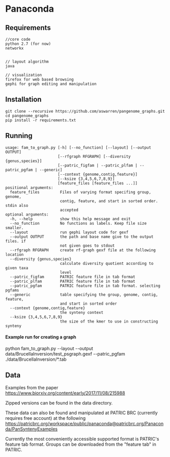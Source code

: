 
# Panaconda


## Requirements

```
//core code
python 2.7 (for now)
networkx


// layout algorithm
java

// visualization
firefox for web based browsing
gephi for graph editing and manipulation
```


## Installation

```
git clone --recursive https://github.com/aswarren/pangenome_graphs.git
cd pangenome_graphs
pip install -r requirements.txt
```


## Running

```
usage: fam_to_graph.py [-h] [--no_function] [--layout] [--output OUTPUT]  
                       [--rfgraph RFGRAPH] [--diversity {genus,species}]  
                       [--patric_figfam | --patric_plfam | --patric_pgfam | --generic]  
                       [--context {genome,contig,feature}]  
                       [--ksize {3,4,5,6,7,8,9}]  
                       [feature_files [feature_files ...]]  
positional arguments:  
  feature_files         Files of varying format specifing group, genome,  
                        contig, feature, and start in sorted order. stdin also  
                        accepted  
optional arguments:  
  -h, --help            show this help message and exit  
  --no_function         No functions as labels. Keep file size smaller.  
  --layout              run gephi layout code for gexf  
  --output OUTPUT       the path and base name give to the output files. if  
                        not given goes to stdout  
  --rfgraph RFGRAPH     create rf-graph gexf file at the following location  
  --diversity {genus,species}  
                        calculate diversity quotient according to given taxa  
                        level  
  --patric_figfam       PATRIC feature file in tab format  
  --patric_plfam        PATRIC feature file in tab format  
  --patric_pgfam        PATRIC feature file in tab format. selecting pgfams  
  --generic             table specifying the group, genome, contig, feature,  
                        and start in sorted order  
  --context {genome,contig,feature}  
                        the synteny context  
  --ksize {3,4,5,6,7,8,9}  
                        the size of the kmer to use in constructing synteny  

```
#### Example run for creating a graph
python fam_to_graph.py --layout --output data/BrucellaInversion/test_psgraph.gexf --patric_pgfam ./data/BrucellaInversion/*.tab

## Data

Examples from the paper https://www.biorxiv.org/content/early/2017/11/08/215988

Zipped versions can be found in the data directory.

These data can also be found and manipulated at PATRIC BRC (currently requires free account) at the following 
https://patricbrc.org/workspace/public/panaconda@patricbrc.org/Panaconda/PanSyntenyExamples

Currently the most conveniently accessible supported format is PATRIC's feature tab format.
Groups can be downloaded from the "feature tab" in PATRIC.  


